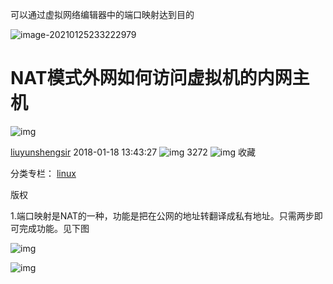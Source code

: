 可以通过虚拟网络编辑器中的端口映射达到目的

![image-20210125233222979](C:\Users\26575\AppData\Roaming\Typora\typora-user-images\image-20210125233222979.png)

# NAT模式外网如何访问虚拟机的内网主机

![img](https://csdnimg.cn/release/blogv2/dist/pc/img/original.png)

[liuyunshengsir](https://blog.csdn.net/liuyunshengsir) 2018-01-18 13:43:27 ![img](https://csdnimg.cn/release/blogv2/dist/pc/img/articleReadEyes.png) 3272 ![img](https://csdnimg.cn/release/blogv2/dist/pc/img/tobarCollect.png) 收藏

分类专栏： [linux](https://blog.csdn.net/liuyunshengsir/category_6100466.html)

版权

1.端口映射是NAT的一种，功能是把在公网的地址转翻译成私有地址。只需两步即可完成功能。见下图

![img](https://img-blog.csdn.net/20180118134234814?watermark/2/text/aHR0cDovL2Jsb2cuY3Nkbi5uZXQvbGl1eXVuc2hlbmdzaXI=/font/5a6L5L2T/fontsize/400/fill/I0JBQkFCMA==/dissolve/70/gravity/SouthEast)



![img](https://img-blog.csdn.net/20180118134255706?watermark/2/text/aHR0cDovL2Jsb2cuY3Nkbi5uZXQvbGl1eXVuc2hlbmdzaXI=/font/5a6L5L2T/fontsize/400/fill/I0JBQkFCMA==/dissolve/70/gravity/SouthEast)